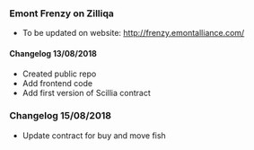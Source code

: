 ### Emont Frenzy on Zilliqa

- To be updated on website: http://frenzy.emontalliance.com/

#### Changelog 13/08/2018

- Created public repo
- Add frontend code
- Add first version of Scillia contract 

### Changelog 15/08/2018

- Update contract for buy and move fish